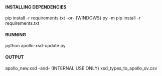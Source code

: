 #### INSTALLING DEPENDENCIES
pip install -r requirements.txt
-or-
(WINDOWS) py -m pip install -r requirements.txt

#### RUNNING
python apollo-xsd-update.py

#### OUTPUT
apollo_new.xsd
-and-
(INTERNAL USE ONLY) xsd_types_to_apollo_sv.csv
